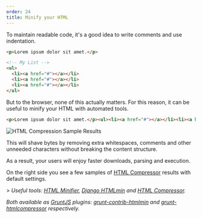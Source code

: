 ```yaml
---
order: 24
title: Minify your HTML
---
```


To maintain readable code, it's a good idea to write comments and use indentation.

```html
<p>Lorem ipsum dolor sit amet.</p>

<!-- My List -->
<ul>
  <li><a href="#"></a></li>
  <li><a href="#"></a></li>
  <li><a href="#"></a></li>
</ul>
```

But to the browser, none of this actually matters. For this reason, it can be useful to minify your HTML with automated tools.

```html
<p>Lorem ipsum dolor sit amet.</p><ul><li><a href="#"></a></li><li><a href="#"></a></li><li><a href="#"></a></li></ul>
```
<div class="img-right">
  <img id="htmlcompression-table" src="http://browserdiet.com/img/htmlcompressor-table.jpg" alt="HTML Compression Sample Results">
</div>

This will shave bytes by removing extra whitespaces, comments and other unneeded characters without breaking the content structure.

As a result, your users will enjoy faster downloads, parsing and execution.

On the right side you see a few samples of [HTML Compressor](https://code.google.com/p/htmlcompressor/) results with default settings.

*> Useful tools: [HTML Minifier](http://kangax.github.com/html-minifier/), [Django HTMLmin](https://github.com/cobrateam/django-htmlmin) and [HTML Compressor](http://code.google.com/p/htmlcompressor/).*

*Both available as [GruntJS](http://gruntjs.com/) plugins: [grunt-contrib-htmlmin](https://github.com/gruntjs/grunt-contrib-htmlmin) and [grunt-htmlcompressor](https://github.com/jney/grunt-htmlcompressor) respectively.*

